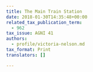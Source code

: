 ```yaml
---
title: The Main Train Station
date: 2018-01-30T14:35:48+00:00
related_tax_publication_term:
  - 962
tax_issue: AGNI 41
authors:
  - profile/victoria-nelson.md
tax_format: Print
translators: []

---
```

